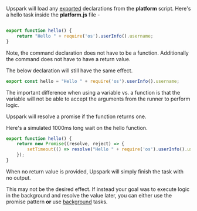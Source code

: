 <!--TITLE:Scripting-->
<!--ABOUT:Use the platform script to create and export commands.-->

Upspark will load any [exported](https://developer.mozilla.org/en-US/docs/Web/JavaScript/Reference/Statements/export#Browser_compatibility) declarations from the **platform** script. Here's a hello task inside the **platform.js** file -

```javascript

export function hello() {
	return "Hello " + require('os').userInfo().username;
}

```

Note, the command declaration does not have to be a function. Additionally the command does not have to have a return value.

The below declaration will still have the same effect. 

```javascript
export const hello = "Hello " + require('os').userInfo().username;
```

The important difference when using a variable vs. a function is that the variable will not be able to accept the arguments from the runner to perform logic.

Upspark will resolve a promise if the function returns one.

Here's a simulated 1000ms long wait on the hello function.
```javascript
export function hello() {
	return new Promise((resolve, reject) => { 
		setTimeout(() => resolve("Hello " + require('os').userInfo().username), 1000);	
	});
}
```

When no return value is provided, Upspark will simply finish the task with no output.

This may not be the desired effect. If instead your goal was to execute logic in the background and resolve the value later, you can either use the promise pattern **or** use [background](/tutorial#background-tasks) tasks.